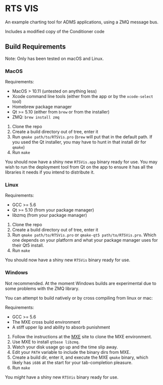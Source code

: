 # RTS VIS

An example charting tool for ADMS applications, using a ZMQ message bus.

Includes a modified copy of the Conditioner code

## Build Requirements

Note: Only has been tested on macOS and Linux.

### MacOS
Requirements:

- MacOS > 10.11 (untested on anything less)
- Xcode command line tools (either from the app or by the `xcode-select` tool)
- Homebrew package manager
- Qt >= 5.10 (either from `brew` or from the installer)
- ZMQ: `brew install zmq`

1. Clone the repo
2. Create a build directory out of tree, enter it
3. Run `qmake path/to/RTSVis.pro` (`brew` will put that in the default path. If you used the Qt installer, you may have to hunt in that install dir for `qmake`)
4. Run `make`

You should now have a shiny new `RTSVis.app` binary ready for use. You may wish to run the deployment tool from Qt on the app to ensure it has all the libraries it needs if you intend to distribute it.

### Linux
Requirements:

- GCC >= 5.6
- Qt >= 5.10 (from your package manager)
- libzmq (from your package manager)

1. Clone the repo
2. Create a build directory out of tree, enter it
3. Run `qmake path/to/RTSVis.pro` or `qmake-qt5 path/to/RTSVis.pro`. Which one depends on your platform and what your package manager uses for their Qt5 install.
4. Run `make`

You should now have a shiny new `RTSVis` binary ready for use.


### Windows

Not recommended. At the moment Windows builds are experimental due to some problems with the ZMQ library.

You can attempt to build natively or by cross compiling from linux or mac:

Requirements:

- GCC >= 5.6
- The MXE cross build environment
- A stiff upper lip and ability to absorb punishment

1. Follow the instructions at the [MXE](https://mxe.cc) site to clone the MXE environment.
2. Use MXE to install `qtbase libzmq`.
3. Watch your disk usage go up and the time slip away.
4. Edit your `PATH` variable to include the binary dirs from MXE.
5. Create a build dir, enter it, and execute the MXE `qmake` binary, which likely has `i686` at the start for your tab-completion pleasure.
6. Run `make`

You _might_ have a shiny new `RTSVis` binary ready for use.

